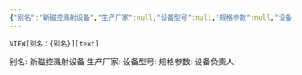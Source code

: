 ```yaml
---
{"别名":"新磁控溅射设备","生产厂家":null,"设备型号":null,"规格参数":null,"设备负责人":null,"dg-publish":true,"permalink":"/设备信息卡/新磁控溅射/","dgPassFrontmatter":true}
---
```


`VIEW[别名：{别名}][text]`


别名: 新磁控溅射设备
生产厂家: 
设备型号: 
规格参数: 
设备负责人: 